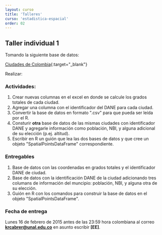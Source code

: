 ```yaml
---
layout: curso
title: 'Talleres'
curso: 'estadistica-espacial'
order: 02
---
```


## Taller individual 1

Tomando la siguiente base de datos:

[Ciudades de Colombia](/estadistica-espacial/datos/CiudadesDeColombia.xlsx){:target="_blank"}

Realizar:

### Actividades:

1. Crear nuevas columnas en el excel en donde se calcule los grados totales de cada ciudad.
2. Agregar una columna con el identificador del DANE para cada ciudad.
2. Convertir la base de datos en formato ".csv" para que pueda ser leída por el R.
3. Consturir **otra** base de datos de las mismas ciudades con identificador DANE y
   agregarle información como población, NBI, y alguna adicional de su elección (p.ej. altitud).
4. Escribir en R un guión que lea las dos bases de datos y que cree un objeto "SpatialPointsDataFrame" correspondiente.

### Entregables

1. Base de datos con las coordenadas en grados totales y el identificador DANE de ciudad.
2. Base de datos con la identificación DANE de la ciudad adicionando tres columans de información del muncipio: población, NBI, y alguna otra de su elección.
3. Guión en R con los comandos para construir la base de datos en el objeto "SpatialPointsDataFrame".

### Fecha de entrega

Lunes 16 de febrero de 2015 antes de las 23:59 hora colombiana al correo **krcabrer@unal.edu.co** en asunto escribir **[EE]**.


